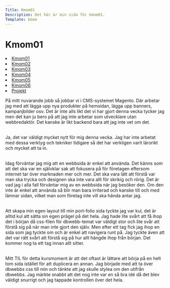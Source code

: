 ```yaml
---
Title: Kmom01
Description: Det här är min sida för kmom01.
Template: kmom
---
```


Kmom01
==========================

<div class="kmomreport menu">
<a href="kmom01"><li>Kmom01</li></a>
<a href="kmom02"><li>Kmom02</li></a>
<a href="kmom03"><li>Kmom03</li></a>
<a href="kmom04"><li>Kmom04</li></a>
<a href="kmom05"><li>Kmom05</li></a>
<a href="kmom06"><li>Kmom06</li></a>
<a href="kmom10"><li>Projekt</li></a>
</div>

<div class="kmomreport">
<p>På mitt nuvarande jobb så jobbar vi i CMS-systemet Magento. Där arbetar jag med att lägga upp nya produkter på hemsidan, lägga upp banners, kampanjbilder osv. Det är inte alls likt det vi har gjort denna vecka tycker jag men det kan ju bero på att jag inte arbetar som utvecklare utan webbredaktör. Det kanske är likt backend bara att jag inte vet om det.<br><br></p>

<p>Ja, det var väldigt mycket nytt för mig denna vecka. Jag har inte arbetat med dessa verktyg och tekniker tidigare så det har verkligen varit lärorikt och mycket att ta in.<br><br></p>

<p>Idag förväntar jag mig att en webbsida är enkel att använda. Det känns som att det ska var en självklar sak att fokusera på för företagen eftersom internet tar över marknaden mer och mer. Det ska vara lätt att förstå var man ska trycka och designen ska inte vara allt för skrikig och rörig. Det är vad jag i alla fall förväntar mig av en webbsida när jag besöker den. Om den inte är enkel att använda så blir man bara irriterad och kanske till och med lämnar sidan, vilket man som företag inte vill ska hända antar jag.<br><br></p>

<p>Att skapa min egen layout till min port-folio sida tyckte jag var kul, det är alltid kul att sätta sin egen prägel på det hela. Jag hade lite svårt att få ihop det i början då css-filen för dbwebb-temat var väldigt stor och lite svår att förstå sig på när man inte gjort den själv. Men efter ett tag fick jag ihop en sida som jag tyckte om och är enkel att navigera runt på. Jag tyckte även att det var rätt svårt att förstå sig på hur allt hängde ihop från början. Det kommer nog ta ett tag innan allt sitter.<br><br></p>

<p>Mitt TIL för detta kursmoment är att det oftast är lättare att börja på en helt tom sida istället för att duplicera en annan. Jag började med att ta över dbwebbs css till min och tänkte att jag skulle stylea om den utifrån dbwebbs. Jag märkte snabbt att det nog inte var en så bra idé då det blev väldigt snurrigt och jag tappade kontrollen över det hela.</p>
</div>
